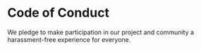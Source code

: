 # Code of Conduct

We pledge to make participation in our project and community a harassment-free experience for everyone.
